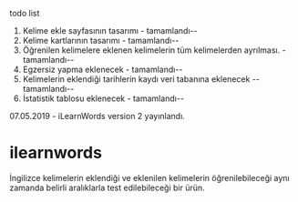 todo list 
1. Kelime ekle sayfasının tasarımı - tamamlandı--
2. Kelime kartlarının tasarımı - tamamlandı--
3. Öğrenilen kelimelere eklenen kelimelerin tüm kelimelerden ayrılması. - tamamlandı--
4. Egzersiz yapma eklenecek - tamamlandı--
5. Kelimelerin eklendiği tarihlerin kaydı veri tabanına eklenecek --tamamlandı--
6. İstatistik tablosu eklenecek - tamamlandı--

07.05.2019 - iLearnWords version 2 yayınlandı.

# ilearnwords
İngilizce kelimelerin eklendiği ve eklenilen kelimelerin öğrenilebileceği aynı zamanda belirli aralıklarla test edilebileceği bir ürün.
